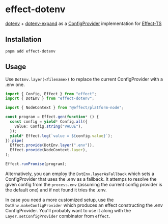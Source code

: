 # effect-dotenv

[dotenv](https://github.com/motdotla/dotenv) + [dotenv-expand](https://github.com/motdotla/dotenv-expand)
as a [ConfigProvider](https://effect-ts.github.io/effect/effect/ConfigProvider.ts.html) implementation for [Effect-TS](https://github.com/Effect-TS/effect)

## Installation

```
pnpm add effect-dotenv
```

## Usage

Use `DotEnv.layer(<filename>)` to replace the current ConfigProvider with a .env one.

```ts
import { Config, Effect } from "effect";
import { DotEnv } from "effect-dotenv";

import { NodeContext } from "@effect/platform-node";

const program = Effect.gen(function* () {
  const config = yield* Config.all({
    value: Config.string("VALUE"),
  });
  yield* Effect.log(`value = ${config.value}`);
}).pipe(
  Effect.provide(DotEnv.layer(".env")),
  Effect.provide(NodeContext.layer),
);

Effect.runPromise(program);
```

Alternatively, you can employ the `DotEnv.layerAsFallback` which sets a ConfigProvider
that uses the .env as a fallback. It attemps to resolve the given config from the
`process.env` (assuming the current config provider is the default one) and if not found
it tries the .env.

In case you need a more customized setup, use the `DotEnv.makeConfigProvider` which produces
an effect constructing the .env ConfigProvider. You'll probably want to use it along with
the `Layer.setConfigProvider` combinator from `effect`.
